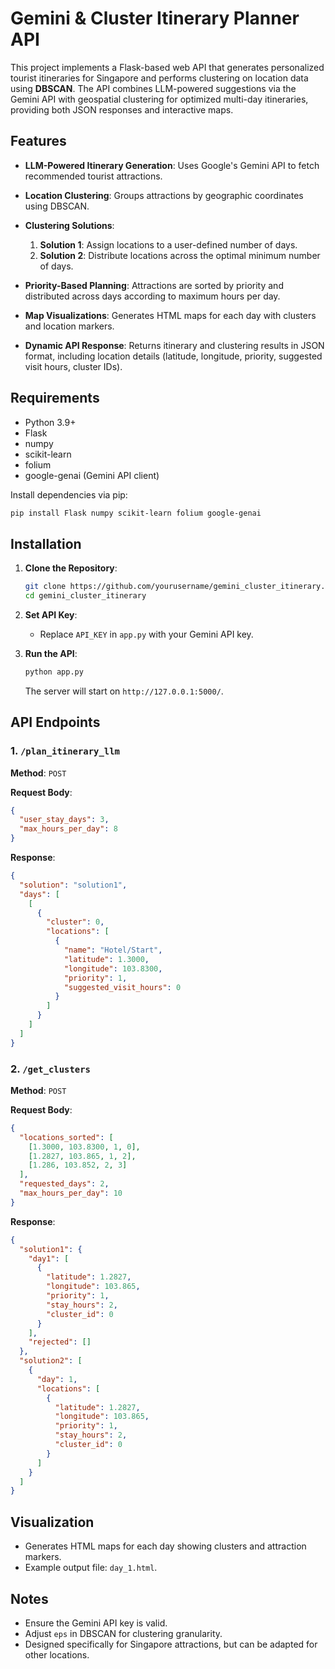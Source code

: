 # Gemini & Cluster Itinerary Planner API

This project implements a Flask-based web API that generates personalized tourist itineraries for Singapore and performs clustering on location data using **DBSCAN**. The API combines LLM-powered suggestions via the Gemini API with geospatial clustering for optimized multi-day itineraries, providing both JSON responses and interactive maps.

## Features

* **LLM-Powered Itinerary Generation**: Uses Google's Gemini API to fetch recommended tourist attractions.
* **Location Clustering**: Groups attractions by geographic coordinates using DBSCAN.
* **Clustering Solutions**:

  1. **Solution 1**: Assign locations to a user-defined number of days.
  2. **Solution 2**: Distribute locations across the optimal minimum number of days.
* **Priority-Based Planning**: Attractions are sorted by priority and distributed across days according to maximum hours per day.
* **Map Visualizations**: Generates HTML maps for each day with clusters and location markers.
* **Dynamic API Response**: Returns itinerary and clustering results in JSON format, including location details (latitude, longitude, priority, suggested visit hours, cluster IDs).

## Requirements

* Python 3.9+
* Flask
* numpy
* scikit-learn
* folium
* google-genai (Gemini API client)

Install dependencies via pip:

```bash
pip install Flask numpy scikit-learn folium google-genai
```

## Installation

1. **Clone the Repository**:

   ```bash
   git clone https://github.com/yourusername/gemini_cluster_itinerary.git
   cd gemini_cluster_itinerary
   ```

2. **Set API Key**:

   * Replace `API_KEY` in `app.py` with your Gemini API key.

3. **Run the API**:

   ```bash
   python app.py
   ```

   The server will start on `http://127.0.0.1:5000/`.

## API Endpoints

### 1. `/plan_itinerary_llm`

**Method**: `POST`

**Request Body**:

```json
{
  "user_stay_days": 3,
  "max_hours_per_day": 8
}
```

**Response**:

```json
{
  "solution": "solution1",
  "days": [
    [
      {
        "cluster": 0,
        "locations": [
          {
            "name": "Hotel/Start",
            "latitude": 1.3000,
            "longitude": 103.8300,
            "priority": 1,
            "suggested_visit_hours": 0
          }
        ]
      }
    ]
  ]
}
```

### 2. `/get_clusters`

**Method**: `POST`

**Request Body**:

```json
{
  "locations_sorted": [
    [1.3000, 103.8300, 1, 0],
    [1.2827, 103.865, 1, 2],
    [1.286, 103.852, 2, 3]
  ],
  "requested_days": 2,
  "max_hours_per_day": 10
}
```

**Response**:

```json
{
  "solution1": {
    "day1": [
      {
        "latitude": 1.2827,
        "longitude": 103.865,
        "priority": 1,
        "stay_hours": 2,
        "cluster_id": 0
      }
    ],
    "rejected": []
  },
  "solution2": [
    {
      "day": 1,
      "locations": [
        {
          "latitude": 1.2827,
          "longitude": 103.865,
          "priority": 1,
          "stay_hours": 2,
          "cluster_id": 0
        }
      ]
    }
  ]
}
```

## Visualization

* Generates HTML maps for each day showing clusters and attraction markers.
* Example output file: `day_1.html`.

## Notes

* Ensure the Gemini API key is valid.
* Adjust `eps` in DBSCAN for clustering granularity.
* Designed specifically for Singapore attractions, but can be adapted for other locations.


